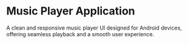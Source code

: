 # Music Player Application

A clean and responsive music player UI designed for Android devices, offering seamless playback and a smooth user experience.
